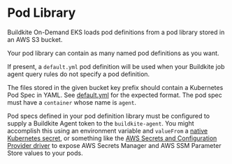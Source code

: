 # Pod Library

Buildkite On-Demand EKS loads pod definitions from a pod library stored in an
AWS S3 bucket.

Your pod library can contain as many named pod definitions as you want.

If present, a `default.yml` pod definition will be used when your Buildkite job
agent query rules do not specify a pod definition.

The files stored in the given bucket key prefix should contain a Kubernetes Pod
Spec in YAML. See [default.yml](default.yml) for the expected format. The pod
spec must have a `container` whose name is `agent`.

Pod specs defined in your pod definition library must be configured to supply
a Buildkite Agent token to the `buildkite-agent`. You might accomplish this
using an environment variable and `valueFrom` a [native Kubernetes secret](https://kubernetes.io/docs/tasks/configmap-secret/managing-secret-using-kubectl/),
or something like the [AWS Secrets and Configuration Provider driver](https://docs.aws.amazon.com/eks/latest/userguide/manage-secrets.html)
to expose AWS Secrets Manager and AWS SSM Parameter Store values to your pods.
